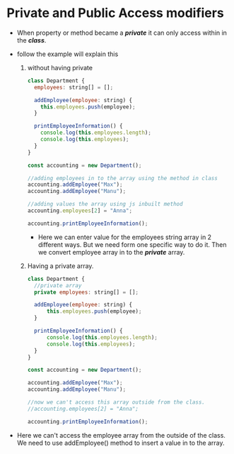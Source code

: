 # Private and Public Access modifiers

- When property or method became a **_private_** it can only access within in the **_class_**.
- follow the example will explain this

  1.  without having private

      ```js
      class Department {
        employees: string[] = [];

        addEmployee(employee: string) {
          this.employees.push(employee);
        }

        printEmployeeInformation() {
          console.log(this.employees.length);
          console.log(this.employees);
        }
      }

      const accounting = new Department();

      //adding employees in to the array using the method in class
      accounting.addEmployee("Max");
      accounting.addEmployee("Manu");

      //adding values the array using js inbuilt method
      accounting.employees[2] = "Anna";

      accounting.printEmployeeInformation();
      ```

      - Here we can enter value for the employees string array in 2 different ways. But we need form one specific way to do it. Then we convert employee array in to the **_private_** array.

  2.  Having a private array.

      ```js
      class Department {
      	//private array
      	private employees: string[] = [];

      	addEmployee(employee: string) {
      		this.employees.push(employee);
      	}

      	printEmployeeInformation() {
      		console.log(this.employees.length);
      		console.log(this.employees);
      	}
      }

      const accounting = new Department();

      accounting.addEmployee("Max");
      accounting.addEmployee("Manu");

      //now we can't access this array outside from the class.
      //accounting.employees[2] = "Anna";

      accounting.printEmployeeInformation();
      ```

- Here we can't access the employee array from the outside of the class. We need to use addEmployee() method to insert a value in to the array.